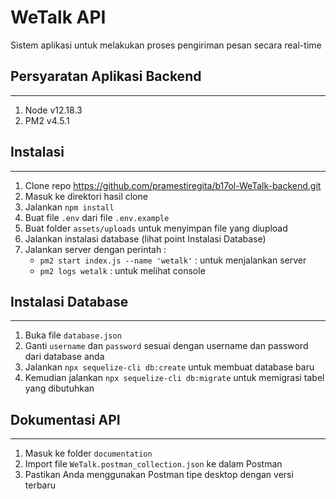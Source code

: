 # **WeTalk API**

Sistem aplikasi untuk melakukan proses pengiriman pesan secara real-time

## **Persyaratan Aplikasi Backend**
---
1. Node v12.18.3
2. PM2 v4.5.1

## **Instalasi**
---
1. Clone repo https://github.com/pramestiregita/b17ol-WeTalk-backend.git
2. Masuk ke direktori hasil clone
3. Jalankan `npm install`
4. Buat file `.env` dari file `.env.example`
5. Buat folder `assets/uploads` untuk menyimpan file yang diupload
6. Jalankan instalasi database (lihat point Instalasi Database)
7. Jalankan server dengan perintah :
   - `pm2 start index.js --name 'wetalk'` : untuk menjalankan server
   - `pm2 logs wetalk` : untuk melihat console

## **Instalasi Database**
---
1. Buka file `database.json`
2. Ganti `username` dan `password` sesuai dengan username dan password dari database anda
3. Jalankan `npx sequelize-cli db:create` untuk membuat database baru
4. Kemudian jalankan `npx sequelize-cli db:migrate` untuk memigrasi tabel yang dibutuhkan 

## **Dokumentasi API**
---
1. Masuk ke folder `documentation`
2. Import file `WeTalk.postman_collection.json` ke dalam Postman
3. Pastikan Anda menggunakan Postman tipe desktop dengan versi terbaru